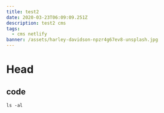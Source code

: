 ```yaml
---
title: test2
date: 2020-03-23T06:09:09.251Z
description: test2 cms
tags:
  - cms netlify
banner: /assets/harley-davidson-npzr4g67ev8-unsplash.jpg
---
```

# Head

## code

```
ls -al
```